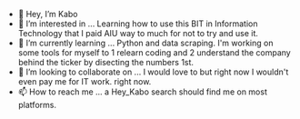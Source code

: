 - 👋 Hey, I’m Kabo
- 👀 I’m interested in ... Learning how to use this BIT in Information Technology that I paid AIU way to much for not to try and use it.
- 🌱 I’m currently learning ... Python and data scraping. I'm working on some tools for myself to 1 relearn coding and 2 understand the company behind the ticker by disecting the numbers 1st.
- 💞️ I’m looking to collaborate on ... I would love to but right now I wouldn't even pay me for IT work. right now.
- 📫 How to reach me ... a Hey_Kabo search should find me on most platforms. 

<!---
HeyKabo/HeyKabo is a ✨ special ✨ repository because its `README.md` (this file) appears on your GitHub profile.
You can click the Preview link to take a look at your changes.
--->
